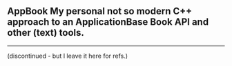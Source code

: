## AppBook  My personal not so modern C++ approach to an ApplicationBase Book API and other (text) tools.

---

(discontinued - but I leave it here for refs.)
